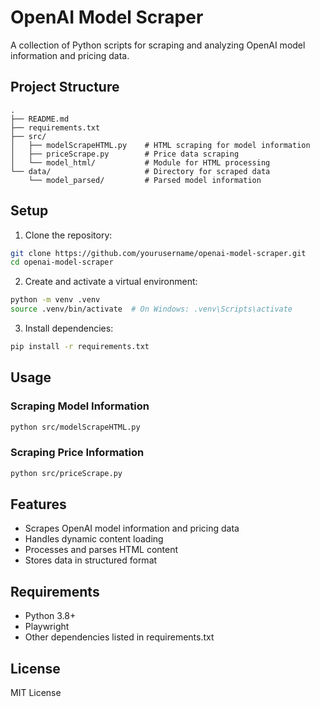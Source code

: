 # OpenAI Model Scraper

A collection of Python scripts for scraping and analyzing OpenAI model information and pricing data.

## Project Structure

```
.
├── README.md
├── requirements.txt
├── src/
│   ├── modelScrapeHTML.py    # HTML scraping for model information
│   ├── priceScrape.py        # Price data scraping
│   └── model_html/           # Module for HTML processing
└── data/                     # Directory for scraped data
    └── model_parsed/         # Parsed model information
```

## Setup

1. Clone the repository:
```bash
git clone https://github.com/yourusername/openai-model-scraper.git
cd openai-model-scraper
```

2. Create and activate a virtual environment:
```bash
python -m venv .venv
source .venv/bin/activate  # On Windows: .venv\Scripts\activate
```

3. Install dependencies:
```bash
pip install -r requirements.txt
```

## Usage

### Scraping Model Information
```bash
python src/modelScrapeHTML.py
```

### Scraping Price Information
```bash
python src/priceScrape.py
```

## Features

- Scrapes OpenAI model information and pricing data
- Handles dynamic content loading
- Processes and parses HTML content
- Stores data in structured format

## Requirements

- Python 3.8+
- Playwright
- Other dependencies listed in requirements.txt

## License

MIT License 